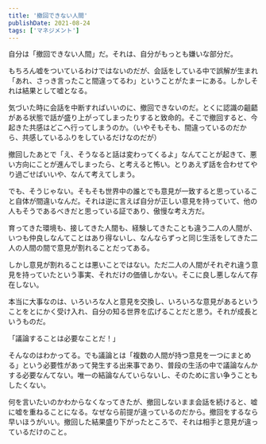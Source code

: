 ```yaml
---
title: '撤回できない人間'
publishDate: 2021-08-24
tags: ['マネジメント']
---
```


自分は「撤回できない人間」だ。それは、自分がもっとも嫌いな部分だ。

もちろん嘘をついているわけではないのだが、会話をしている中で誤解が生まれ「あれ、さっき言ったこと間違ってるわ」ということがたまーにある。しかしそれは結果として嘘となる。

気づいた時に会話を中断すればいいのに、撤回できないのだ。とくに認識の齟齬がある状態で話が盛り上がってしまったりすると致命的。そこで撤回すると、今起きた共感はどこへ行ってしまうのか。（いやそもそも、間違っているのだから、共感しているふりをしているだけなのだが）

撤回したあとで「え、そうなると話は変わってくるよ」なんてことが起きて、悪い方向にことが進んでしまったら、と考えると怖い。とりあえず話を合わせてやり過ごせばいいや、なんて考えてしまう。

でも、そうじゃない。そもそも世界中の誰とでも意見が一致すると思っていること自体が間違いなんだ。それは逆に言えば自分が正しい意見を持っていて、他の人もそうであるべきだと思っている証であり、傲慢な考え方だ。

育ってきた環境も、接してきた人間も、経験してきたことも違う二人の人間が、いつも仲良しなんてことはあり得ないし、なんならずっと同じ生活をしてきた二人の人間の間で意見が割れることだってある。

しかし意見が割れることは悪いことではない。ただ二人の人間がそれぞれ違う意見を持っていたという事実、それだけの価値しかない。そこに良し悪しなんて存在しない。

本当に大事なのは、いろいろな人と意見を交換し、いろいろな意見があるということをとにかく受け入れ、自分の知る世界を広げることだと思う。それが成長というものだ。

「議論することは必要なことだ！」

そんなのはわかってる。でも議論とは「複数の人間が持つ意見を一つにまとめる」という必要性があって発生する出来事であり、普段の生活の中で議論なんかする必要なんてない。唯一の結論なんていらないし、そのために言い争うこともしたくない。

何を言いたいのかわからなくなってきたが、撤回しないまま会話を続けると、嘘に嘘を重ねることになる。なぜなら前提が違っているのだから。撤回をするなら早いほうがいい。撤回した結果盛り下がったところで、それは相手と意見が違っているだけのこと。

